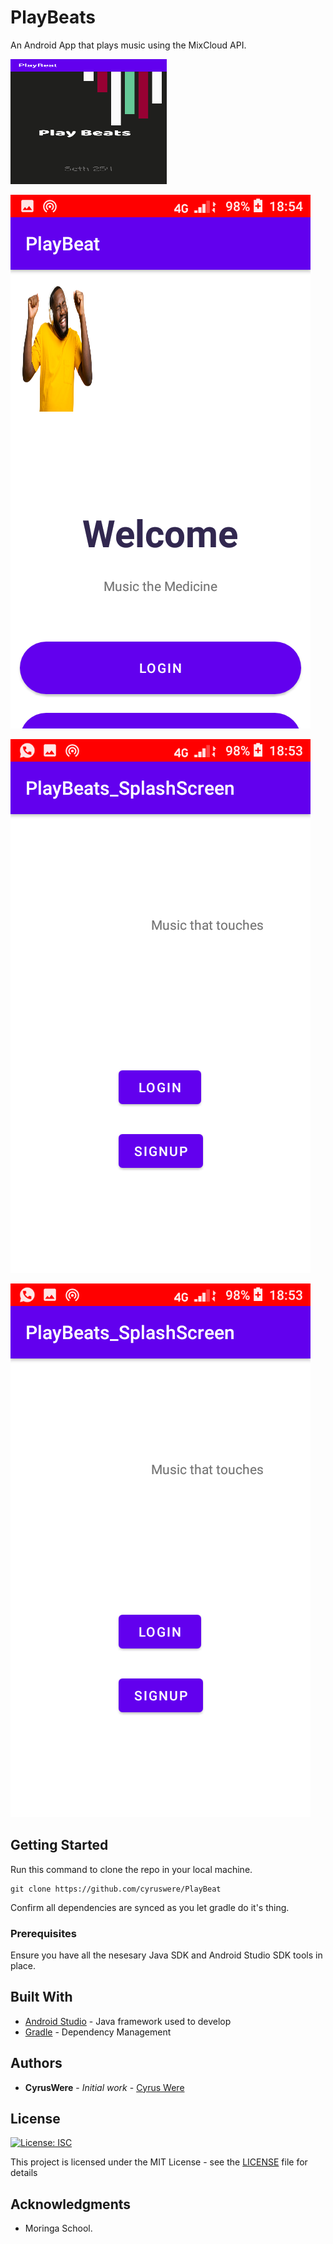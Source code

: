 # PlayBeats

An Android App that plays music using the MixCloud API.

<img src="images/splash.png" width="250px" height="200px"/>

[comment]: <> (![Splash Screen]&#40;images/splash.png&#41;)

![Welcome Screen](images/welcome.png)

![Log In Screen](images/signup.png)

![RegisterScreen](images/signup.png)


## Getting Started

Run this command to clone the repo in your local machine. 

```
git clone https://github.com/cyruswere/PlayBeat
```
Confirm all dependencies are synced as you let gradle do it's thing.


### Prerequisites

Ensure you have all the nesesary Java SDK and Android Studio SDK tools in place.


## Built With

* [Android Studio](https://developer.android.com/) - Java framework used to develop
* [Gradle](https://gradle.org/) - Dependency Management



## Authors

* **CyrusWere** - *Initial work* - [Cyrus Were](https://github.com/cyruswere)



## License
[![License: ISC](https://img.shields.io/badge/License-ISC-yellow.svg)](/LICENSE)

This project is licensed under the MIT License - see the [LICENSE](LICENSE) file for details

## Acknowledgments

* Moringa School.